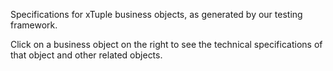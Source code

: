 Specifications for xTuple business objects, as generated by our testing framework.

Click on a business object on the right to see the technical specifications
of that object and other related objects.
